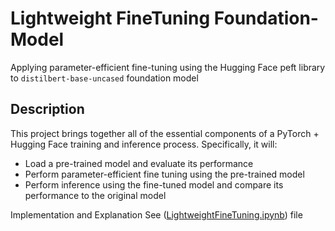 # Lightweight FineTuning Foundation-Model

Applying parameter-efficient fine-tuning using the Hugging Face peft library to `distilbert-base-uncased` foundation model


## Description
This project brings together all of the essential components of a PyTorch + Hugging Face training and inference process. Specifically, it will:

* Load a pre-trained model and evaluate its performance
* Perform parameter-efficient fine tuning using the pre-trained model
* Perform inference using the fine-tuned model and compare its performance to the original model


Implementation and Explanation
 See ([LightweightFineTuning.ipynb](LightweightFineTuning.ipynb)) file